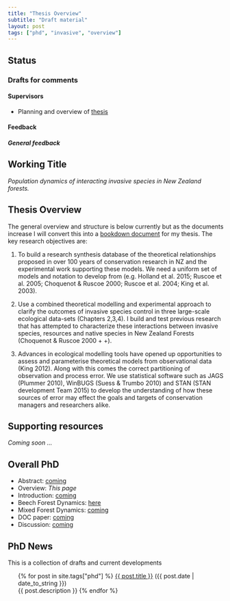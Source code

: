```yaml
---
title: "Thesis Overview"
subtitle: "Draft material"
layout: post
tags: ["phd", "invasive", "overview"]
---
```


## Status

### Drafts for comments

#### Supervisors

- Planning and overview of [thesis](https://davan690.github.io/2019-05-02-thesis-overview/)

#### Feedback

##### General feedback

## Working Title

*Population dynamics of interacting invasive species in New Zealand forests.*

## Thesis Overview

The general overview and structure is below currently but as the documents increase I will convert this into a [bookdown document](https://bookdown.org/) for my thesis. The key research objectives are:

1. To build a research synthesis database of the theoretical relationships proposed in over 100 years of conservation research in NZ and the experimental work supporting these models. We need a uniform set of models and notation to develop from (e.g. Holland et al. 2015; Ruscoe et al. 2005; Choquenot & Ruscoe 2000; Ruscoe et al. 2004; King et al. 2003).

2. Use a combined theoretical modelling and experimental approach to clarify the outcomes of invasive species control in three large-scale ecological data-sets (Chapters 2,3,4). I build and test previous research that has attempted to characterize these interactions between invasive species, resources and native species in New Zealand Forests (Choquenot & Ruscoe 2000 + +).

3. Advances in ecological modelling tools have opened up opportunities to assess and parameterise theoretical models from observational data (King 2012). Along with this comes the correct partitioning of observation and process error. We use statistical software such as JAGS (Plummer 2010), WinBUGS (Suess & Trumbo 2010) and STAN (STAN development Team 2015) to develop the understanding of how these sources of error may effect the goals and targets of conservation managers and researchers alike.

## Supporting resources

*Coming soon ...*

## Overall PhD

- Abstract: [coming]()
- Overview: *This page*
- Introduction: [coming]()
- Beech Forest Dynamics: [here](https://davan690.github.io/2019-05-03-beech-forest-objectives)
- Mixed Forest Dynamics: [coming](https://davan690.github.io/2019-05-03-mpd-forest-objectives)
- DOC paper: [coming]()
- Discussion: [coming]()

## PhD News

This is a collection of drafts and current developments

<div class="post">
<ul>
{% for post in site.tags["phd"] %}
  <a href="{{ post.url }}">{{ post.title }}</a> ({{ post.date | date_to_string }})<br>
    {{ post.description }}
{% endfor %}
</ul>
</div>
